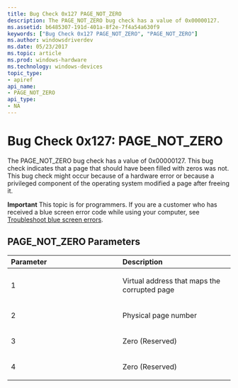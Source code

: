 ```yaml
---
title: Bug Check 0x127 PAGE_NOT_ZERO
description: The PAGE_NOT_ZERO bug check has a value of 0x00000127.
ms.assetid: b6485307-191d-401a-8f2e-7f4a54a630f9
keywords: ["Bug Check 0x127 PAGE_NOT_ZERO", "PAGE_NOT_ZERO"]
ms.author: windowsdriverdev
ms.date: 05/23/2017
ms.topic: article
ms.prod: windows-hardware
ms.technology: windows-devices
topic_type:
- apiref
api_name:
- PAGE_NOT_ZERO
api_type:
- NA
---
```


# Bug Check 0x127: PAGE\_NOT\_ZERO


The PAGE\_NOT\_ZERO bug check has a value of 0x00000127. This bug check indicates that a page that should have been filled with zeros was not. This bug check might occur because of a hardware error or because a privileged component of the operating system modified a page after freeing it.

**Important** This topic is for programmers. If you are a customer who has received a blue screen error code while using your computer, see [Troubleshoot blue screen errors](http://windows.microsoft.com/windows-10/troubleshoot-blue-screen-errors).

## PAGE\_NOT\_ZERO Parameters


<table>
<colgroup>
<col width="50%" />
<col width="50%" />
</colgroup>
<thead>
<tr class="header">
<th align="left">Parameter</th>
<th align="left">Description</th>
</tr>
</thead>
<tbody>
<tr class="odd">
<td align="left"><p>1</p></td>
<td align="left"><p>Virtual address that maps the corrupted page</p></td>
</tr>
<tr class="even">
<td align="left"><p>2</p></td>
<td align="left"><p>Physical page number</p></td>
</tr>
<tr class="odd">
<td align="left"><p>3</p></td>
<td align="left"><p>Zero (Reserved)</p></td>
</tr>
<tr class="even">
<td align="left"><p>4</p></td>
<td align="left"><p>Zero (Reserved)</p></td>
</tr>
</tbody>
</table>

 

 

 





